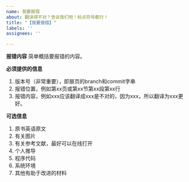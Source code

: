 ```yaml
---
name: 我要报错
about: 翻译得不对？告诉我们吧！标点符号都行！
title: "【我要报错】"
labels: ''
assignees: ''

---
```


**报错内容**
简单概括要报错的内容。

**必须提供的信息**
1. 版本号（非常重要），即扉页的branch和commit字串
2. 报错位置，例如第xx页或第xx节第xx段第xx行
3. 报错内容，例如xxx应该翻译成xxx是不对的，因为xxx，所以翻译为xxx更好。

**可选信息**
1. 原书英语原文
2. 有关图片
3. 有关参考文献，最好可以在线打开
4. 个人推导
5. 程序代码
6. 系统环境
7. 其他有助于改进的材料
